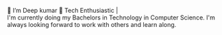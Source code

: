 👋 I’m Deep kumar
👀 Tech Enthusiastic |  
I'm currently doing my Bachelors in Technology in Computer Science. I'm always looking forward to work with others and learn along.
 

<!---
DeepkumarSingh/DeepkumarSingh is a ✨ special ✨ repository because its `README.md` (this file) appears on your GitHub profile.
You can click the Preview link to take a look at your changes.
--->

